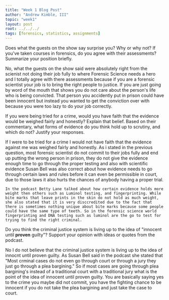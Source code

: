 ```yaml
---
title: "Week 1 Blog Post"
author: "Andrew Kimble, III"
topic: "week1"
layout: post
root: ../../../
tags: [forensics, statistics, assignments]
---
```

 


Does what the guests on the show say surprise you? Why or why not? If you've taken courses in forensics, do you agree with their assessments? Summarize your position briefly.

   No, what the guests on the show said were absolutely right from the scienist not doing their job fully to where Forensic Science needs a hero and I totally agree with there assessments because if you are a forensic scientist your job is to bring the right people to justice. If you are just going by word of the mouth that shows you do not care about the person's life who is being convicted. That person you accidently put in prison could have been innocent but instead you wanted to get the conviction over with because you were too lazy to do your job correctly.

If you were being tried for a crime, would you have faith that the evidence would be weighed fairly and honestly? Explain that belief. Based on their commentary, what forms of evidence do you think hold up to scrutiny, and which do not? Justify your responses.

   If I were to be tried for a crime I would not have faith that the evidence against me was weighed fairly and honestly. As i stated in the previous question, most forensic scientist do not commit to their jobs fully and end up putting the wrong person in prison, they do not give the evidence enough time to go through the proper testing and also with scientific evidence Susan Bell was also correct about how evidence needs to go through certain laws and rules before it can even be permissible in court, due to those laws it also hurts the chances of anybody having a proper trial.
   
    In the podcast Betty Lane talked about how certain evidence holds more weight then others such as Luminol testing, and fingerprinting. While bite marks that leave prints in the skin do not hold as much weight, she also stated that it is very disccredited due to the fact that there is sometimes nothing unique about bite marks because some people could have the same type of teeth. So in the forensic science world fingerprinting and DNA testing such as luminol are the go to test for trying to find the right criminal.

Do you think the criminal justice system is living up to the idea of "innocent until **proven** guilty"? Support your opinion with ideas or quotes from the podcast.

   No I do not believe that the criminal justice system is living up to the idea of innocnt until proven guilty. As Susan Bell said in the podcast she stated that "Most crminal cases do not even go through court or through a jury they just go through a plea bargining." So if most cases are going through plea bargining's instead of a traditional court with a traditional jury what is the point of the idea of innocent until proven guilty. You are basically saying yes to the crime you maybe did not commit, you have the fighting chance to be innocent if you do not take the plea bargining and just take the case to court.


